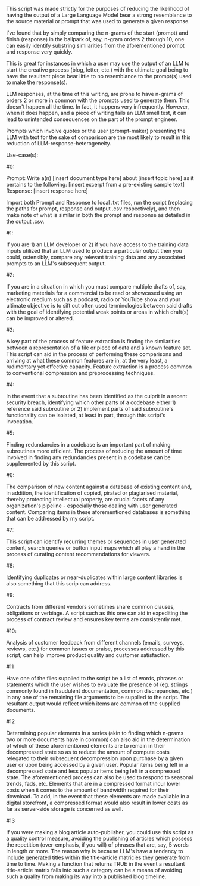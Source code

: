 This script was made strictly for the purposes of reducing the likelihood of having the output of a Large Language Model bear a strong resemblance to the source material or prompt that was used to generate a given response.

I've found that by simply comparing the n-grams of the start (prompt) and finish (response) in the ballpark of, say, n-gram orders 2 through 10, one can easily identify substring similarities from the aforementioned prompt and response very quickly.

This is great for instances in which a user may use the output of an LLM to start the creative process (blog, letter, etc.) with the ultimate goal being to have the resultant piece bear little to no resemblance to the prompt(s) used to make the response(s).

LLM responses, at the time of this writing, are prone to have n-grams of orders 2 or more in common with the prompts used to generate them. This doesn't happen all the time. In fact, it happens very infrequently. However, when it does happen, and a piece of writing fails an LLM smell test, it can lead to unintended consequences on the part of the prompt engineer.

Prompts which involve quotes or the user (prompt-maker) presenting the LLM with text for the sake of comparison are the most likely to result in this reduction of LLM-response-heterogeneity.

Use-case(s):

#0:

Prompt: Write a(n) [insert document type here] about [insert topic here] as it pertains to the following: [insert excerpt from a pre-existing sample text]
Response: [insert response here]

Import both Prompt and Response to local .txt files, run the script (replacing the paths for prompt, response and output .csv respectively), and then make note of what is similar in both the prompt and response as detailed in the output .csv.

#1:

If you are 1) an LLM developer or 2) if you have access to the training data inputs utilized that an LLM used to produce a particular output then you could, ostensibly, compare any relevant training data and any associated prompts to an LLM's subsequent output.

#2:

If you are in a situation in which you must compare multiple drafts of, say, marketing materials for a commercial to be read or showcased using an electronic medium such as a podcast, radio or YouTube show and your ultimate objective is to sift out often used terminologies between said drafts with the goal of identifying potential weak points or areas in which draft(s) can be improved or altered.

#3:

A key part of the process of feature extraction is finding the similarities between a representation of a file or piece of data and a known feature set. This script can aid in the process of performing these comparisons and arriving at what these common features are in, at the very least, a rudimentary yet effective capacity. Feature extraction is a process common to conventional compression and preprocessing techniques.

#4:

In the event that a subroutine has been identified as the culprit in a recent security breach, identifying which other parts of a codebase either 1) reference said subroutine or 2) implement parts of said subroutine's functionality can be isolated, at least in part, through this script's invocation. 

#5:

Finding redundancies in a codebase is an important part of making subroutines more efficient. The process of reducing the amount of time involved in finding any redundancies present in a codebase can be supplemented by this script.

#6:

The comparison of new content against a database of existing content and, in addition, the identification of copied, pirated or plagiarised material, thereby protecting intellectual property, are crucial facets of any organization's pipeline - especially those dealing with user generated content. Comparing items in these aforementioned databases is something that can be addressed by my script.

#7:

This script can identify recurring themes or sequences in user generated content, search queries or button input maps which all play a hand in the process of curating content recommendations for viewers.

#8:

Identifying duplicates or near-duplicates within large content libraries is also something that this scrip can address.

#9:

Contracts from different vendors sometimes share common clauses, obligations or verbiage. A script such as this one can aid in expediting the process of contract review and ensures key terms are consistently met.

#10:

Analysis of customer feedback from different channels (emails, surveys, reviews, etc.) for common issues or praise, processes addressed by this script, can help improve product quality and customer satisfaction.

#11

Have one of the files supplied to the script be a list of words, phrases or statements which the user wishes to evaluate the presence of (eg. strings commonly found in fraudulent documentation, common discrepancies, etc.) in any one of the remaining file arguments to be supplied to the script. The resultant output would reflect which items are common of the supplied documents.

#12

Determining popular elements in a series (akin to finding which n-grams two or more documents have in common) can also aid in the determination of which of these aforementioned elements are to remain in their decompressed state so as to reduce the amount of compute costs relegated to their subsequent decompression upon purchase by a given user or upon being accessed by a given user. Popular items being left in a decompressed state and less popular items being left in a compressed state. The aforementioned process can also be used to respond to seasonal trends, fads, etc. Elements that are in a compressed format incur lower costs when it comes to the amount of bandwidth required for their download. To add, in the event that these elements are made available in a digital storefront, a compressed format would also result in lower costs as far as server-side storage is concerned as well. 

#13

If you were making a blog article auto-publisher, you could use this script as a quality control measure, avoiding the publishing of articles which possess the repetition (over-emphasis, if you will) of phrases that are, say, 5 words in length or more. The reason why is because LLM's have a tendency to include generated titles within the title-article matricies they generate from time to time. Making a function that returns TRUE in the event a resultant title-article matrix falls into such a category can be a means of avoiding such a quality from making its way into a published blog timeline.
